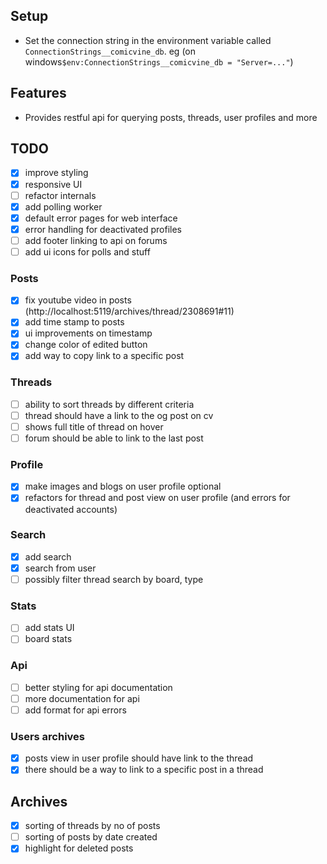﻿
## Setup
- Set the connection string in the environment variable called `ConnectionStrings__comicvine_db`. eg (on windows`$env:ConnectionStrings__comicvine_db = "Server=..."`)
## Features
- Provides restful api for querying posts, threads, user profiles and more

## TODO
- [x] improve styling
- [x] responsive UI
- [ ] refactor internals
- [x] add polling worker
- [x] default error pages for web interface
- [x] error handling for deactivated profiles
- [ ] add footer linking to api on forums
- [ ] add ui icons for polls and stuff

### Posts
- [x] fix youtube video in posts (http://localhost:5119/archives/thread/2308691#11)
- [x] add time stamp to posts
- [x] ui improvements on timestamp
- [x] change color of edited button
- [x] add way to copy link to a specific post

### Threads 
- [ ] ability to sort threads by different criteria
- [ ] thread should have a link to the og post on cv
- [ ] shows full title of thread on hover
- [ ] forum should be able to link to the last post

### Profile
- [x] make images and blogs on user profile optional
- [x] refactors for thread and post view on user profile (and errors for deactivated accounts)

### Search
- [x] add search
- [x] search from user
- [ ] possibly filter thread search by board, type

### Stats
- [ ] add stats UI
- [ ] board stats

### Api
- [ ] better styling for api documentation
- [ ] more documentation for api
- [ ] add format for api errors

### Users archives
- [x] posts view in user profile should have link to the thread
- [x] there should be a way to link to a specific post in a thread

## Archives
- [x] sorting of threads by no of posts 
- [ ] sorting of posts by date created
- [x] highlight for deleted posts